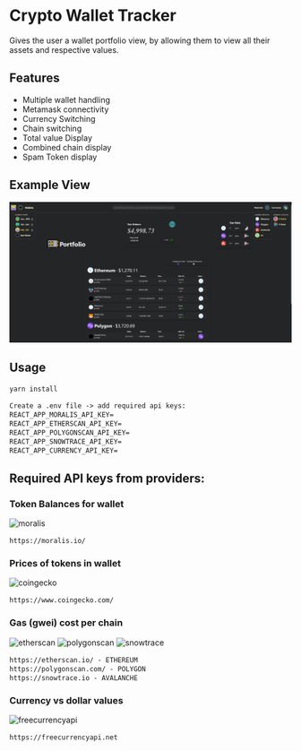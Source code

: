 # Crypto Wallet Tracker

Gives the user a wallet portfolio view, by allowing them to view all their assets and respective values.

## Features

- Multiple wallet handling
- Metamask connectivity
- Currency Switching
- Chain switching
- Total value Display
- Combined chain display
- Spam Token display


## Example View
<img src = "./example/examplerandomwallet.png" alt="overview"/>



## Usage

```
yarn install
```

```
Create a .env file -> add required api keys:
REACT_APP_MORALIS_API_KEY=
REACT_APP_ETHERSCAN_API_KEY=
REACT_APP_POLYGONSCAN_API_KEY=
REACT_APP_SNOWTRACE_API_KEY=
REACT_APP_CURRENCY_API_KEY=
```

## Required API keys from providers:

### Token Balances for wallet
<img src="https://moralis.io/wp-content/uploads/2021/01/logo_footer.svg" width="200" alt='moralis'/>

```
https://moralis.io/
```



### Prices of tokens in wallet
<img src="https://static.coingecko.com/s/coingecko-logo-d13d6bcceddbb003f146b33c2f7e8193d72b93bb343d38e392897c3df3e78bdd.png" width="200" alt='coingecko'/>

```
https://www.coingecko.com/
```



### Gas (gwei) cost per chain
<img src="https://etherscan.io/assets/svg/logos/logo-etherscan.svg?v=0.0.2" width="200" alt='etherscan'/>
<img src="https://polygonscan.com/images/logo.svg?v=0.0.3" width="200" alt='polygonscan'/>
<img src="https://snowtrace.io/images/logo.svg?v=22.2.3.0" width="200" alt='snowtrace'/>

```
https://etherscan.io/ - ETHEREUM
https://polygonscan.com/ - POLYGON
https://snowtrace.io - AVALANCHE
```

### Currency vs dollar values
<img src="https://freecurrencyapi.net/img/freecurrencyapi-logo-dark.svg" width="200" alt='freecurrencyapi'/>

```
https://freecurrencyapi.net
```
